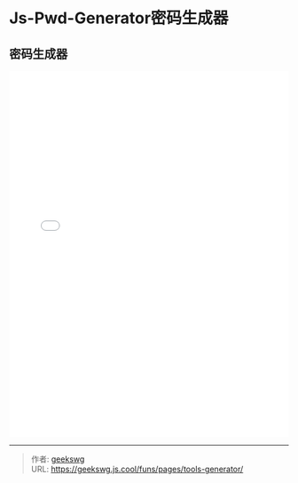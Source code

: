 # Js-Pwd-Generator密码生成器


<!--more-->
<!DOCTYPE html>
<html lang="zh">

<head>
  <meta charset="UTF-8">
  <meta name="viewport" content="width=device-width, initial-scale=1.0">
  <title>html -title</title>
  <style>
    
  </style>
</head>
<body>
  <h2>密码生成器</h2>
  <iframe allowtransparency="true" frameborder="0" width="100%" height="660px" scrolling="no" src="/html/tools/js-passwd-generator/index.html"></iframe>
</body>
</html>

---

> 作者: [geekswg](https://github.com/geekswg)  
> URL: https://geekswg.js.cool/funs/pages/tools-generator/  

